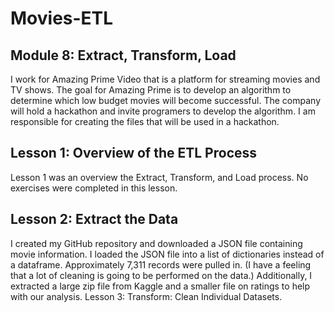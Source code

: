 # Movies-ETL
## Module 8: Extract, Transform, Load 
I work for Amazing Prime Video that is a platform for streaming movies and TV shows. The goal for Amazing Prime is to develop an algorithm to determine which low budget movies will become successful. The company will hold a hackathon and invite programers to develop the algorithm.  I am responsible for creating the files that will be used in a hackathon.
## Lesson 1: Overview of the ETL Process
Lesson 1 was an overview the Extract, Transform, and Load process. No exercises were completed in this lesson.
## Lesson 2: Extract the Data
I created my GitHub repository and downloaded a JSON file containing movie information. I loaded the JSON file into a list of dictionaries instead of a dataframe. Approximately 7,311 records were pulled in. (I have a feeling that a lot of cleaning is going to be performed on the data.) Additionally, I extracted a large zip file from Kaggle and a smaller file on ratings to help with our analysis.
Lesson 3: Transform: Clean Individual Datasets.

